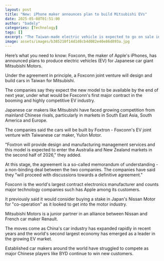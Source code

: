 ```yaml
---
layout: post
title: "New: iPhone maker announces plan to build Mitsubishi EVs"
date: 2025-05-08T01:51:00
author: "badely"
categories: [Technology]
tags: []
excerpt: "The Taiwan-made electric vehicle is expected to go on sale in Australia and New Zealand next year."
image: assets/images/b385210f14d1d8cb4d082e40e86d893a.jpg
---
```


Here’s what you need to know: Foxconn, the maker of Apple's iPhones, has announced plans to produce electric vehicles (EV) for Japanese car giant Mitsubishi Motors.

Under the agreement in principle, a Foxconn joint venture will design and build cars in Taiwan for Mitsubishi.

The companies say they expect the new model to be available by the end of next year, under what would be Foxconn's first major contract in the booming and highly competitive EV industry.

Japanese car makers like Mitsubishi have faced growing competition from mainland Chinese rivals, particularly in markets in South East Asia, South America and Europe. 

The companies said the cars will be built by Foxtron - Foxconn's EV joint venture with Taiwanese car maker, Yulon Motor. 

"Foxtron will provide design and manufacturing management services and this model is expected to enter the Australia and New Zealand markets in the second half of 2026," they added.

At this stage, the agreement is a so-called memorandum of understanding - a non-binding deal between the two companies. The companies have said they "will proceed with discussions towards a definitive agreement."

Foxconn is the world's largest contract electronics manufacturer and counts major technology companies such has Apple among its customers. 

It previously said it would consider buying a stake in Japan's Nissan Motor for "co-operation" as it looked to get into the motor industry.

Mitsubishi Motors is a junior partner in an alliance between Nissan and French car maker Renault.

The moves come as China's car industry has expanded rapidly in recent years and the world's second largest economy has emerged as a leader in the growing EV market.

Established car makers around the world have struggled to compete as major Chinese players like BYD continue to win new customers. 

